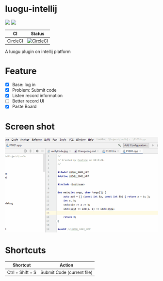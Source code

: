 # luogu-intellij

![](https://img.shields.io/jetbrains/plugin/d/12846-luogu-intellij) ![](https://img.shields.io/github/license/HoshinoTented/luogu-intellij)

CI      | Status
--------|-------
CircleCI|[![CircleCI](https://circleci.com/gh/HoshinoTented/luogu-intellij.svg?style=svg)](https://circleci.com/gh/HoshinoTented/luogu-intellij)

A luogu plugin on intellij platform  

# Feature
- [x] Base: log in
- [x] Problem: Submit code
- [x] Listen record information
- [ ] Better record UI
- [x] Paste Board

# Screen shot
![](screenshot/0.0.3-0.gif)

# Shortcuts
Shortcut             | Action
:-------------------:|:--------:
Ctrl + Shift + S     | Submit Code (current file) 